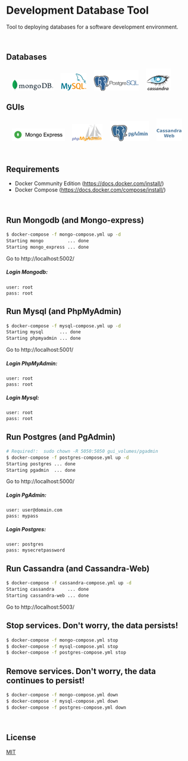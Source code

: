 # Development Database Tool
Tool to deploying databases for a software development environment.

<br>

## Databases
&nbsp;&nbsp;&nbsp;
![Mysql Logo](resources/mongodb_111x30.png) &nbsp;&nbsp;&nbsp;
![Mysql Logo](resources/mysql_70x47.png) &nbsp;&nbsp;&nbsp;
![Mysql Logo](resources/postgres_120x55_despl.png) &nbsp;&nbsp;&nbsp;
![Mysql Logo](resources/Apache_Cassandra_66_60.png) &nbsp;&nbsp;&nbsp;

## GUIs
&nbsp;&nbsp;&nbsp;
![Mysql Logo](resources/mongo-express_142x35.png) &nbsp;&nbsp;&nbsp;
![Mysql Logo](resources/phpmyadmin_82x46.png) &nbsp;&nbsp;&nbsp;
![Mysql Logo](resources/pgadmin_105x54.png) &nbsp;&nbsp;&nbsp;
![Mysql Logo](resources/cassandra_web_69_61b.png) &nbsp;&nbsp;&nbsp;

<br>

## Requirements
* Docker Community Edition (https://docs.docker.com/install/)
* Docker Compose (https://docs.docker.com/compose/install/)

<br>

## Run Mongodb (and Mongo-express)
```bash
$ docker-compose -f mongo-compose.yml up -d
Starting mongo         ... done
Starting mongo_express ... done
```
Go to http://localhost:5002/

##### Login Mongodb:
```text
user: root
pass: root
```

## Run Mysql (and PhpMyAdmin)
```bash
$ docker-compose -f mysql-compose.yml up -d
Starting mysql      ... done
Starting phpmyadmin ... done
```
Go to http://localhost:5001/

##### Login PhpMyAdmin:
```text
user: root
pass: root
```

##### Login Mysql:
```text
user: root
pass: root
```

## Run Postgres (and PgAdmin)
```bash
# Required!:  sudo chown -R 5050:5050 gui_volumes/pgadmin
$ docker-compose -f postgres-compose.yml up -d
Starting postgres ... done
Starting pgadmin  ... done
```
Go to http://localhost:5000/

##### Login PgAdmin:
```text
user: user@domain.com
pass: mypass
```

##### Login Postgres:
```text
user: postgres
pass: mysecretpassword
```

## Run Cassandra (and Cassandra-Web)
```bash
$ docker-compose -f cassandra-compose.yml up -d
Starting cassandra     ... done
Starting cassandra-web ... done
```
Go to http://localhost:5003/

## Stop services. Don't worry, the data persists!
```bash
$ docker-compose -f mongo-compose.yml stop
$ docker-compose -f mysql-compose.yml stop
$ docker-compose -f postgres-compose.yml stop
```

## Remove services. Don't worry, the data continues to persist!
```bash
$ docker-compose -f mongo-compose.yml down
$ docker-compose -f mysql-compose.yml down
$ docker-compose -f postgres-compose.yml down
```

<br>

## License
[MIT](LICENSE)